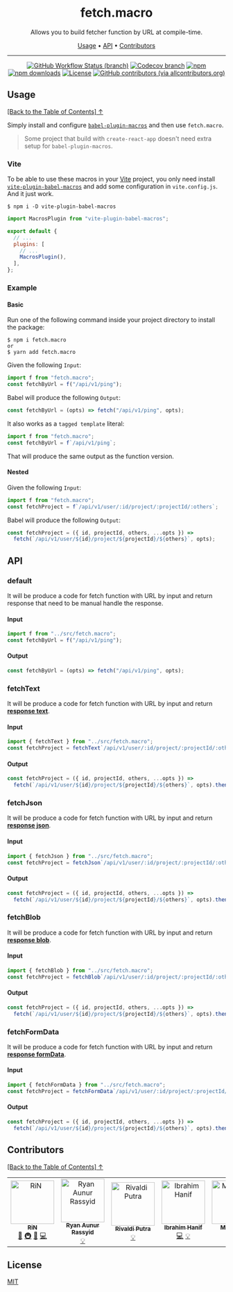 <div align="center">
<h1 id="toc">fetch.macro</h1>
<p>Allows you to build fetcher function by URL at compile-time.</p>

<p align="center">
  <a href="#usage">Usage</a>  • 
  <a href="#api">API</a>  • 
  <a href="#contributors">Contributors</a> 
</p>

</div>

---

<div align="center">

<!-- prettier-ignore-start -->

[![GitHub Workflow Status (branch)](https://img.shields.io/github/workflow/status/r17x/fetch.macro/release/main)](https://github.com/r17x/fetch.macro/actions/workflows/release.yml?query=branch%3Amain+)
[![Codecov branch](https://img.shields.io/codecov/c/github/r17x/fetch.macro/main)](https://app.codecov.io/gh/r17x/fetch.macro)
[![npm](https://img.shields.io/npm/v/fetch.macro)](https://www.npmjs.com/package/fetch.macro/v/latest)
[![npm downloads](https://img.shields.io/npm/dw/fetch.macro)](https://www.npmjs.com/package/fetch.macro/v/latest)
[![License](https://img.shields.io/github/license/r17x/fetch.macro)](https://github.com/r17x/fetch.macro/blob/main/LICENSE)
[![GitHub contributors (via allcontributors.org)](https://img.shields.io/github/all-contributors/r17x/fetch.macro/main)](https://github.com/r17x/fetch.macro#contributors)

<!-- prettier-ignore-end -->

</div>

## Usage

[\[Back to the Table of Contents\] ↑](#toc)

Simply install and configure [`babel-plugin-macros`](https://github.com/kentcdodds/babel-plugin-macros) and then use `fetch.macro`.

> Some project that build with `create-react-app` doesn't need extra setup for `babel-plugin-macros`.

### Vite

To be able to use these macros in your [Vite](https://vitejs.dev/) project, you only need install [`vite-plugin-babel-macros`](https://github.com/itsMapleLeaf/vite-plugin-babel-macros) and add some configuration in `vite.config.js`. And it just work.

    $ npm i -D vite-plugin-babel-macros

```js
import MacrosPlugin from "vite-plugin-babel-macros";

export default {
  // ...
  plugins: [
    // ...
    MacrosPlugin(),
  ],
};
```

### Example

#### Basic

Run one of the following command inside your project directory to install the package:

    $ npm i fetch.macro
    or
    $ yarn add fetch.macro

Given the following `Input`:

```javascript
import f from "fetch.macro";
const fetchByUrl = f("/api/v1/ping");
```

Babel will produce the following `Output`:

```javascript
const fetchByUrl = (opts) => fetch("/api/v1/ping", opts);
```

It also works as a `tagged template` literal:

```javascript
import f from "fetch.macro";
const fetchByUrl = f`/api/v1/ping`;
```

That will produce the same output as the function version.

#### Nested

Given the following `Input`:

```javascript
import f from "fetch.macro";
const fetchProject = f`/api/v1/user/:id/project/:projectId/:others`;
```

Babel will produce the following `Output`:

```javascript
const fetchProject = ({ id, projectId, others, ...opts }) =>
  fetch(`/api/v1/user/${id}/project/${projectId}/${others}`, opts);
```

## API

### default

It will be produce a code for fetch function with URL by input and return response that need to be manual handle the response.

#### Input

```javascript
import f from "../src/fetch.macro";
const fetchByUrl = f("/api/v1/ping");
```

#### Output

```javascript
const fetchByUrl = (opts) => fetch("/api/v1/ping", opts);
```

### fetchText

It will be produce a code for fetch function with URL by input and return [**response text**](https://webidl.spec.whatwg.org/#idl-USVString).

#### Input

```javascript
import { fetchText } from "../src/fetch.macro";
const fetchProject = fetchText`/api/v1/user/:id/project/:projectId/:others`;
```

#### Output

```javascript
const fetchProject = ({ id, projectId, others, ...opts }) =>
  fetch(`/api/v1/user/${id}/project/${projectId}/${others}`, opts).then((r) => r.text());
```

### fetchJson

It will be produce a code for fetch function with URL by input and return [**response json**](https://fetch.spec.whatwg.org/#dom-body-json).

#### Input

```javascript
import { fetchJson } from "../src/fetch.macro";
const fetchProject = fetchJson`/api/v1/user/:id/project/:projectId/:others`;
```

#### Output

```javascript
const fetchProject = ({ id, projectId, others, ...opts }) =>
  fetch(`/api/v1/user/${id}/project/${projectId}/${others}`, opts).then((r) => r.json());
```

### fetchBlob

It will be produce a code for fetch function with URL by input and return [**response blob**](https://fetch.spec.whatwg.org/#dom-body-blob).

#### Input

```javascript
import { fetchBlob } from "../src/fetch.macro";
const fetchProject = fetchBlob`/api/v1/user/:id/project/:projectId/:others`;
```

#### Output

```javascript
const fetchProject = ({ id, projectId, others, ...opts }) =>
  fetch(`/api/v1/user/${id}/project/${projectId}/${others}`, opts).then((r) => r.blob());
```

### fetchFormData

It will be produce a code for fetch function with URL by input and return [**response formData**](https://fetch.spec.whatwg.org/#dom-body-formdata).

#### Input

```javascript
import { fetchFormData } from "../src/fetch.macro";
const fetchProject = fetchFormData`/api/v1/user/:id/project/:projectId/:others`;
```

#### Output

```javascript
const fetchProject = ({ id, projectId, others, ...opts }) =>
  fetch(`/api/v1/user/${id}/project/${projectId}/${others}`, opts).then((r) => r.formData());
```

## Contributors

[\[Back to the Table of Contents\] ↑](#toc)

<!-- ALL-CONTRIBUTORS-LIST:START - Do not remove or modify this section -->

<!-- prettier-ignore-start -->

<!-- markdownlint-disable -->

<table>
  <tbody>
    <tr>
      <td align="center"><a href="https://rin.rocks"><img src="https://avatars.githubusercontent.com/u/16365952?v=4?s=100" width="100px;" alt="RiN"/><br /><sub><b>RiN</b></sub></a><br /><a href="#ideas-r17x" title="Ideas, Planning, & Feedback">🤔</a> <a href="#infra-r17x" title="Infrastructure (Hosting, Build-Tools, etc)">🚇</a> <a href="#tool-r17x" title="Tools">🔧</a> <a href="https://github.com/r17x/fetch.macro/commits?author=r17x" title="Code">💻</a></td>
      <td align="center"><a href="https://blog.nyan.my.id"><img src="https://avatars.githubusercontent.com/u/24630806?v=4?s=100" width="100px;" alt="Ryan Aunur Rassyid"/><br /><sub><b>Ryan Aunur Rassyid</b></sub></a><br /><a href="#example-nyancodeid" title="Examples">💡</a></td>
      <td align="center"><a href="https://vadhe.dev/"><img src="https://avatars.githubusercontent.com/u/36479850?v=4?s=100" width="100px;" alt="Rivaldi Putra"/><br /><sub><b>Rivaldi Putra</b></sub></a><br /><a href="#example-vadhe" title="Examples">💡</a></td>
      <td align="center"><a href="https://liostech.id"><img src="https://avatars.githubusercontent.com/u/30402431?v=4?s=100" width="100px;" alt="Ibrahim Hanif"/><br /><sub><b>Ibrahim Hanif</b></sub></a><br /><a href="https://github.com/r17x/fetch.macro/commits?author=ibrahim4529" title="Code">💻</a> <a href="#example-ibrahim4529" title="Examples">💡</a></td>
      <td align="center"><a href="https://lazycatlabs.com"><img src="https://avatars.githubusercontent.com/u/1531684?v=4?s=100" width="100px;" alt="Mudassir"/><br /><sub><b>Mudassir</b></sub></a><br /><a href="https://github.com/r17x/fetch.macro/commits?author=Lzyct" title="Code">💻</a> <a href="#example-Lzyct" title="Examples">💡</a></td>
    </tr>
  </tbody>
  <tfoot>

  </tfoot>
</table>

<!-- markdownlint-restore -->

<!-- prettier-ignore-end -->

<!-- ALL-CONTRIBUTORS-LIST:END -->

## License

[MIT](./LICENSE)
